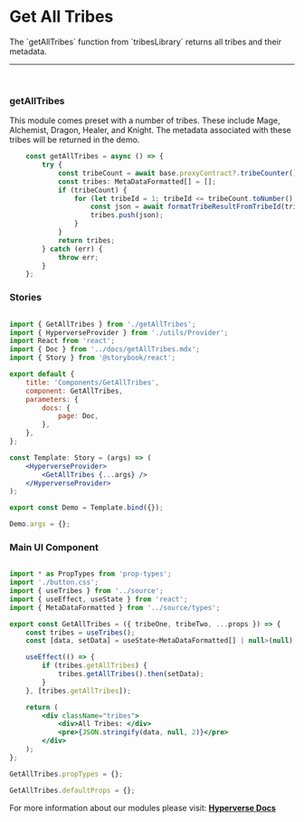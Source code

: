 # Get All Tribes

<p> The `getAllTribes` function from `tribesLibrary` returns all tribes and their metadata. </p>

---

<br>

### getAllTribes

<p> This module comes preset with a number of tribes. These include Mage, Alchemist, Dragon, Healer, and Knight. The metadata associated with these tribes will be returned in the demo. </p>

```jsx
	const getAllTribes = async () => {
		try {
			const tribeCount = await base.proxyContract?.tribeCounter();
			const tribes: MetaDataFormatted[] = [];
			if (tribeCount) {
				for (let tribeId = 1; tribeId <= tribeCount.toNumber(); ++tribeId) {
					const json = await formatTribeResultFromTribeId(tribeId);
					tribes.push(json);
				}
			}
			return tribes;
		} catch (err) {
			throw err;
		}
	};
```

### Stories

```jsx

import { GetAllTribes } from './getAllTribes';
import { HyperverseProvider } from './utils/Provider';
import React from 'react';
import { Doc } from '../docs/getAllTribes.mdx';
import { Story } from '@storybook/react';

export default {
	title: 'Components/GetAllTribes',
	component: GetAllTribes,
	parameters: {
		docs: {
			page: Doc,
		},
	},
};

const Template: Story = (args) => (
	<HyperverseProvider>
		<GetAllTribes {...args} />
	</HyperverseProvider>
);

export const Demo = Template.bind({});

Demo.args = {};

```

### Main UI Component

```jsx

import * as PropTypes from 'prop-types';
import './button.css';
import { useTribes } from '../source';
import { useEffect, useState } from 'react';
import { MetaDataFormatted } from '../source/types';

export const GetAllTribes = ({ tribeOne, tribeTwo, ...props }) => {
	const tribes = useTribes();
	const [data, setData] = useState<MetaDataFormatted[] | null>(null);

	useEffect(() => {
		if (tribes.getAllTribes) {
			tribes.getAllTribes().then(setData);
		}
	}, [tribes.getAllTribes]);

	return (
		<div className="tribes">
			<div>All Tribes: </div>
			<pre>{JSON.stringify(data, null, 2)}</pre>
		</div>
	);
};

GetAllTribes.propTypes = {};

GetAllTribes.defaultProps = {};

```

For more information about our modules please visit: [**Hyperverse Docs**](docs.hyperverse.dev)
